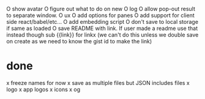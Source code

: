 O show avatar
  O figure out what to do on new
O log
O allow pop-out result to separate window.
O ux
O add options for panes
O add support for client side react/babel/etc...
O add embedding script
O don't save to local storage if same as loaded
O save README with link. If user made a readme use that instead though sub {{link}} for linkx
  (we can't do this unless we double save on create as we need to know the gist id to make the link)

# done
x freeze names for now
x save as multiple files but JSON includes files
x logo
  x app logos
  x icons
  x og
